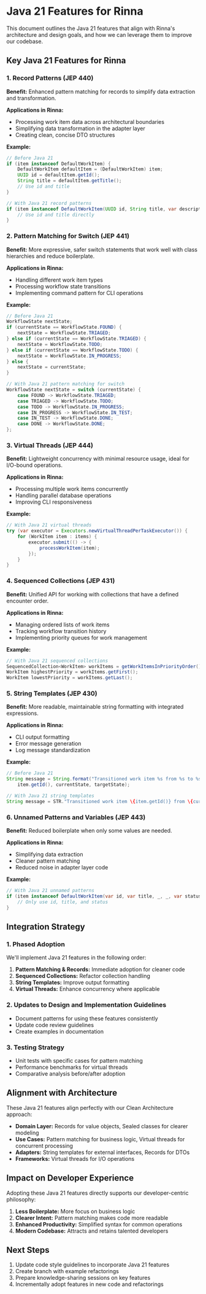 # Java 21 Features for Rinna

This document outlines the Java 21 features that align with Rinna's architecture and design goals, and how we can leverage them to improve our codebase.

## Key Java 21 Features for Rinna

### 1. Record Patterns (JEP 440)

**Benefit:** Enhanced pattern matching for records to simplify data extraction and transformation.

**Applications in Rinna:**
- Processing work item data across architectural boundaries
- Simplifying data transformation in the adapter layer
- Creating clean, concise DTO structures

**Example:**
```java
// Before Java 21
if (item instanceof DefaultWorkItem) {
    DefaultWorkItem defaultItem = (DefaultWorkItem) item;
    UUID id = defaultItem.getId();
    String title = defaultItem.getTitle();
    // Use id and title
}

// With Java 21 record patterns
if (item instanceof DefaultWorkItem(UUID id, String title, var description, var type, var status, var priority, var assignee, var createdAt, var updatedAt, var parentId)) {
    // Use id and title directly
}
```

### 2. Pattern Matching for Switch (JEP 441)

**Benefit:** More expressive, safer switch statements that work well with class hierarchies and reduce boilerplate.

**Applications in Rinna:**
- Handling different work item types
- Processing workflow state transitions
- Implementing command pattern for CLI operations

**Example:**
```java
// Before Java 21
WorkflowState nextState;
if (currentState == WorkflowState.FOUND) {
    nextState = WorkflowState.TRIAGED;
} else if (currentState == WorkflowState.TRIAGED) {
    nextState = WorkflowState.TODO;
} else if (currentState == WorkflowState.TODO) {
    nextState = WorkflowState.IN_PROGRESS;
} else {
    nextState = currentState;
}

// With Java 21 pattern matching for switch
WorkflowState nextState = switch (currentState) {
    case FOUND -> WorkflowState.TRIAGED;
    case TRIAGED -> WorkflowState.TODO;
    case TODO -> WorkflowState.IN_PROGRESS;
    case IN_PROGRESS -> WorkflowState.IN_TEST;
    case IN_TEST -> WorkflowState.DONE;
    case DONE -> WorkflowState.DONE;
};
```

### 3. Virtual Threads (JEP 444)

**Benefit:** Lightweight concurrency with minimal resource usage, ideal for I/O-bound operations.

**Applications in Rinna:**
- Processing multiple work items concurrently
- Handling parallel database operations
- Improving CLI responsiveness

**Example:**
```java
// With Java 21 virtual threads
try (var executor = Executors.newVirtualThreadPerTaskExecutor()) {
    for (WorkItem item : items) {
        executor.submit(() -> {
            processWorkItem(item);
        });
    }
}
```

### 4. Sequenced Collections (JEP 431)

**Benefit:** Unified API for working with collections that have a defined encounter order.

**Applications in Rinna:**
- Managing ordered lists of work items
- Tracking workflow transition history
- Implementing priority queues for work management

**Example:**
```java
// With Java 21 sequenced collections
SequencedCollection<WorkItem> workItems = getWorkItemsInPriorityOrder();
WorkItem highestPriority = workItems.getFirst();
WorkItem lowestPriority = workItems.getLast();
```

### 5. String Templates (JEP 430)

**Benefit:** More readable, maintainable string formatting with integrated expressions.

**Applications in Rinna:**
- CLI output formatting
- Error message generation
- Log message standardization

**Example:**
```java
// Before Java 21
String message = String.format("Transitioned work item %s from %s to %s", 
    item.getId(), currentState, targetState);

// With Java 21 string templates
String message = STR."Transitioned work item \{item.getId()} from \{currentState} to \{targetState}";
```

### 6. Unnamed Patterns and Variables (JEP 443)

**Benefit:** Reduced boilerplate when only some values are needed.

**Applications in Rinna:**
- Simplifying data extraction
- Cleaner pattern matching
- Reduced noise in adapter layer code

**Example:**
```java
// With Java 21 unnamed patterns
if (item instanceof DefaultWorkItem(var id, var title, _, _, var status, _, _, _, _, _)) {
    // Only use id, title, and status
}
```

## Integration Strategy

### 1. Phased Adoption

We'll implement Java 21 features in the following order:

1. **Pattern Matching & Records:** Immediate adoption for cleaner code
2. **Sequenced Collections:** Refactor collection handling
3. **String Templates:** Improve output formatting
4. **Virtual Threads:** Enhance concurrency where applicable

### 2. Updates to Design and Implementation Guidelines

- Document patterns for using these features consistently
- Update code review guidelines
- Create examples in documentation

### 3. Testing Strategy

- Unit tests with specific cases for pattern matching
- Performance benchmarks for virtual threads
- Comparative analysis before/after adoption

## Alignment with Architecture

These Java 21 features align perfectly with our Clean Architecture approach:

- **Domain Layer:** Records for value objects, Sealed classes for clearer modeling
- **Use Cases:** Pattern matching for business logic, Virtual threads for concurrent processing
- **Adapters:** String templates for external interfaces, Records for DTOs
- **Frameworks:** Virtual threads for I/O operations

## Impact on Developer Experience

Adopting these Java 21 features directly supports our developer-centric philosophy:

1. **Less Boilerplate:** More focus on business logic
2. **Clearer Intent:** Pattern matching makes code more readable
3. **Enhanced Productivity:** Simplified syntax for common operations
4. **Modern Codebase:** Attracts and retains talented developers

## Next Steps

1. Update code style guidelines to incorporate Java 21 features
2. Create branch with example refactorings
3. Prepare knowledge-sharing sessions on key features
4. Incrementally adopt features in new code and refactorings